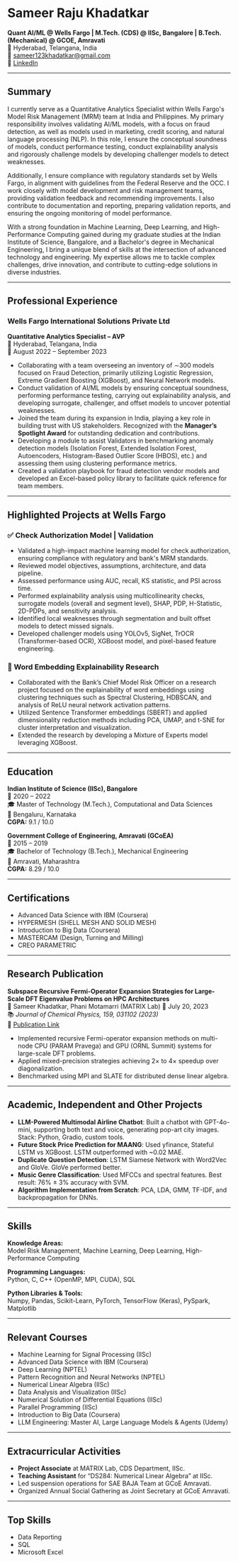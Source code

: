# Sameer Raju Khadatkar

**Quant AI/ML @ Wells Fargo | M.Tech. (CDS) @ IISc, Bangalore | B.Tech. (Mechanical) @ GCOE, Amravati**  
📍 Hyderabad, Telangana, India  
📧 sameer123khadatkar@gmail.com    
🔗 [LinkedIn](https://www.linkedin.com/in/sameer-khadatkar/)

---

## Summary

I currently serve as a Quantitative Analytics Specialist within Wells Fargo's Model Risk Management (MRM) team at India and Philippines. My primary responsibility involves validating AI/ML models, with a focus on fraud detection, as well as models used in marketing, credit scoring, and natural language processing (NLP). In this role, I ensure the conceptual soundness of models, conduct performance testing, conduct explainability analysis and rigorously challenge models by developing challenger models to detect weaknesses.

Additionally, I ensure compliance with regulatory standards set by Wells Fargo, in alignment with guidelines from the Federal Reserve and the OCC. I work closely with model development and risk management teams, providing validation feedback and recommending improvements. I also contribute to documentation and reporting, preparing validation reports, and ensuring the ongoing monitoring of model performance.

With a strong foundation in Machine Learning, Deep Learning, and High-Performance Computing gained during my graduate studies at the Indian Institute of Science, Bangalore, and a Bachelor's degree in Mechanical Engineering, I bring a unique blend of skills at the intersection of advanced technology and engineering. My expertise allows me to tackle complex challenges, drive innovation, and contribute to cutting-edge solutions in diverse industries.

---

## Professional Experience

### Wells Fargo International Solutions Private Ltd  
**Quantitative Analytics Specialist – AVP**  
📍 Hyderabad, Telangana, India  
📅 August 2022 – September 2023

- Collaborating with a team overseeing an inventory of ∼300 models focused on Fraud Detection, primarily utilizing Logistic Regression, Extreme Gradient Boosting (XGBoost), and Neural Network models.
- Conduct validation of AI/ML models by ensuring conceptual soundness, performing performance testing, carrying out explainability analysis, and developing surrogate, challenger, and offset models to uncover potential weaknesses.
- Joined the team during its expansion in India, playing a key role in building trust with US stakeholders. Recognized with the **Manager’s Spotlight Award** for outstanding dedication and contributions.
- Developing a module to assist Validators in benchmarking anomaly detection models (Isolation Forest, Extended Isolation Forest, Autoencoders, Histogram-Based Outlier Score (HBOS), etc.) and assessing them using clustering performance metrics.
- Created a validation playbook for fraud detection vendor models and developed an Excel-based policy library to facilitate quick reference for team members.

---

## Highlighted Projects at Wells Fargo

### ✅ Check Authorization Model | Validation

- Validated a high-impact machine learning model for check authorization, ensuring compliance with regulatory and bank's MRM standards.
- Reviewed model objectives, assumptions, architecture, and data pipeline.
- Assessed performance using AUC, recall, KS statistic, and PSI across time.
- Performed explainability analysis using multicollinearity checks, surrogate models (overall and segment level), SHAP, PDP, H-Statistic, 2D-PDPs, and sensitivity analysis.
- Identified local weaknesses through segmentation and built offset models to detect missed signals.
- Developed challenger models using YOLOv5, SigNet, TrOCR (Transformer-based OCR), XGBoost model, and pixel-based feature engineering.

### 🧠 Word Embedding Explainability Research

- Collaborated with the Bank’s Chief Model Risk Officer on a research project focused on the explainability of word embeddings using clustering techniques such as Spectral Clustering, HDBSCAN, and analysis of ReLU neural network activation patterns.
- Utilized Sentence Transformer embeddings (SBERT) and applied dimensionality reduction methods including PCA, UMAP, and t-SNE for cluster interpretation and visualization.
- Extended the research by developing a Mixture of Experts model leveraging XGBoost.

---

## Education

**Indian Institute of Science (IISc), Bangalore**  
📅 2020 – 2022  
🎓 Master of Technology (M.Tech.), Computational and Data Sciences  
📍 Bengaluru, Karnataka  
**CGPA:** 9.1 / 10.0

**Government College of Engineering, Amravati (GCoEA)**  
📅 2015 – 2019  
🎓 Bachelor of Technology (B.Tech.), Mechanical Engineering  
📍 Amravati, Maharashtra  
**CGPA:** 8.29 / 10.0

---

## Certifications

- Advanced Data Science with IBM (Coursera)
- HYPERMESH (SHELL MESH AND SOLID MESH)
- Introduction to Big Data (Coursera)
- MASTERCAM (Design, Turning and Milling)
- CREO PARAMETRIC

---

## Research Publication

**Subspace Recursive Fermi-Operator Expansion Strategies for Large-Scale DFT Eigenvalue Problems on HPC Architectures**  
📝 Sameer Khadatkar, Phani Motamarri (MATRIX Lab)
📅 July 20, 2023  
📚 *Journal of Chemical Physics, 159, 031102 (2023)*  
🔗 [Publication Link](https://pubs.aip.org/aip/jcp/article/159/3/031102/2903241/Subspace-recursive-Fermi-operator-expansion)

- Implemented recursive Fermi-operator expansion methods on multi-node CPU (PARAM Pravega) and GPU (ORNL Summit) systems for large-scale DFT problems.
- Applied mixed-precision strategies achieving 2× to 4× speedup over diagonalization.
- Benchmarked using MPI and SLATE for distributed dense linear algebra.

---

## Academic, Independent and Other Projects

- **LLM-Powered Multimodal Airline Chatbot**: Built a chatbot with GPT-4o-mini, supporting both text and voice, generating pop-art city images. Stack: Python, Gradio, custom tools.
- **Future Stock Price Prediction for MAANG**: Used yfinance, Stateful LSTM vs XGBoost. LSTM outperformed with ~0.02 MAE.
- **Duplicate Question Detection**: LSTM Siamese Network with Word2Vec and GloVe. GloVe performed better.
- **Music Genre Classification**: Used MFCCs and spectral features. Best result: 76% ± 3% accuracy with SVM.
- **Algorithm Implementation from Scratch**: PCA, LDA, GMM, TF-IDF, and backpropagation for DNNs.

---

## Skills

**Knowledge Areas:**  
Model Risk Management, Machine Learning, Deep Learning, High-Performance Computing

**Programming Languages:**  
Python, C, C++ (OpenMP, MPI, CUDA), SQL

**Python Libraries & Tools:**  
Numpy, Pandas, Scikit-Learn, PyTorch, TensorFlow (Keras), PySpark, Matplotlib

---

## Relevant Courses

- Machine Learning for Signal Processing (IISc)
- Advanced Data Science with IBM (Coursera)
- Deep Learning (NPTEL)
- Pattern Recognition and Neural Networks (NPTEL)
- Numerical Linear Algebra (IISc)
- Data Analysis and Visualization (IISc)
- Numerical Solution of Differential Equations (IISc)
- Parallel Programming (IISc)
- Introduction to Big Data (Coursera)
-  LLM Engineering: Master AI, Large Language Models & Agents (Udemy)

---

## Extracurricular Activities

- **Project Associate** at MATRIX Lab, CDS Department, IISc.
- **Teaching Assistant** for “DS284: Numerical Linear Algebra” at IISc.
- Led suspension operations for SAE BAJA Team at GCoE Amravati.
- Organized Annual Social Gathering as Joint Secretary at GCoE Amravati.

---

## Top Skills

- Data Reporting
- SQL
- Microsoft Excel
